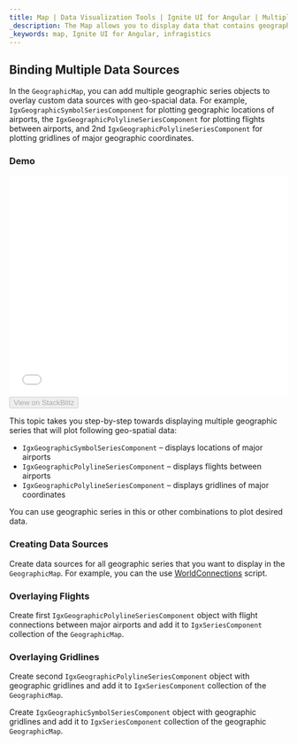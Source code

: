 ```yaml
---
title: Map | Data Visualization Tools | Ignite UI for Angular | Multiple Series | Infragistics
_description: The Map allows you to display data that contains geographic locations from view models or geo-spatial data loaded from shape files on geographic imagery maps.View the demo, dependencies, usage and toolbar for more information.
_keywords: map, Ignite UI for Angular, infragistics
---
```


## Binding Multiple Data Sources

In the `GeographicMap`, you can add multiple geographic series objects to overlay custom data sources with geo-spacial data. For example, `IgxGeographicSymbolSeriesComponent` for plotting geographic locations of airports, the `IgxGeographicPolylineSeriesComponent` for plotting flights between airports, and 2nd `IgxGeographicPolylineSeriesComponent` for plotting gridlines of major geographic coordinates.

### Demo

<div class="sample-container loading" style="height: 400px">
    <iframe id="geo-map-binding-multiple-sources-iframe" src='{environment:demosBaseUrl}/maps/geo-map-binding-multiple-sources' width="100%" height="100%" seamless frameBorder="0" onload="onXPlatSampleIframeContentLoaded(this);"></iframe>
</div>
<div>
    <button data-localize="stackblitz" disabled class="stackblitz-btn"   data-iframe-id="geo-map-binding-multiple-sources-iframe" data-demos-base-url="{environment:demosBaseUrl}">View on StackBlitz
    </button>
</div>

<div class="divider--half"></div>

This topic takes you step-by-step towards displaying multiple geographic series that will plot following geo-spatial data:

-   `IgxGeographicSymbolSeriesComponent` – displays locations of major airports
-   `IgxGeographicPolylineSeriesComponent` – displays flights between airports
-   `IgxGeographicPolylineSeriesComponent` – displays gridlines of major coordinates

You can use geographic series in this or other combinations to plot desired data.

### Creating Data Sources

Create data sources for all geographic series that you want to display in the `GeographicMap`. For example, you can the use [WorldConnections](map_resources_world_connections.md) script.

### Overlaying Flights

Create first `IgxGeographicPolylineSeriesComponent` object with flight connections between major airports and add it to `IgxSeriesComponent` collection of the `GeographicMap`.

### Overlaying Gridlines

Create second `IgxGeographicPolylineSeriesComponent` object with geographic gridlines and add it to `IgxSeriesComponent` collection of the `GeographicMap`.

Create `IgxGeographicSymbolSeriesComponent` object with geographic gridlines and add it to `IgxSeriesComponent` collection of the geographic `GeographicMap`.
